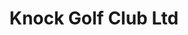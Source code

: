 ---
title: "Knock Golf Club Ltd"
address: "Upper Newtownards Rd, Dundonald, Belfast, County Antrim BT16 2QX"
tel: "028 9048 3251"
county: "Antrim"
category: "Pitch And Putt"
type: "Content"
lat: "54.594415"
lng: "-5.818472"
---